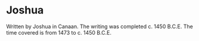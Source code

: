 # Joshua

Written by Joshua in Canaan. The writing was completed c. 1450 B.C.E. The time covered is from 1473 to c. 1450 B.C.E.
